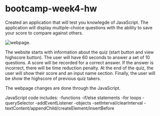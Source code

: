 # bootcamp-week4-hw

Created an application that will test you knowlegde of JavaScript. The application will display multiple-choice questions with the ability to save your score to compare against others.

![webpage](https://kpegeder.github.io/code-quiz/).

The website starts with information about the quiz (start button and view highscore button). The user will have 60 seconds to answer a set of 10 questions. A score will be recorded for a correct answer. If the answer is incorrect, there will be time reduction penalty. At the end of the quiz, the user will show their score and an input name section. Finally, the user will be show the highscore of previous quiz takers.

The webpage changes are done through the JavaScript.

JavaScript code includes:
-functions
-if/else statements
-for loops
-querySelector
-addEventListener
-objects
-setInterval/clearInterval
-textContent/appendChild/createElement/insertBefore
